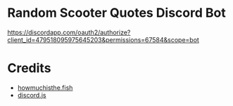 # Random Scooter Quotes Discord Bot
https://discordapp.com/oauth2/authorize?client_id=479518095975645203&permissions=67584&scope=bot
# Credits
- [howmuchisthe.fish](http://howmuchisthe.fish/)  
- [discord.js](https://github.com/discordjs/discord.js/)  
